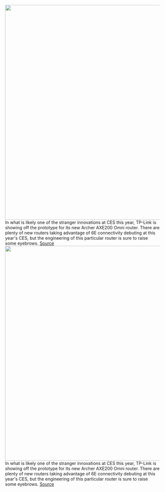 <img src='https://cdn.vox-cdn.com/thumbor/DBXbmItzLaAon08Q5Lt6rq5wkCo=/0x0:640x313/1200x800/filters:focal(246x175:348x277)/cdn.vox-cdn.com/uploads/chorus_image/image/70345443/Screenshot_2021_12_29_155732.0.png' width='700px' /><br/>
In what is likely one of the stranger innovations at CES this year, TP-Link is showing off the prototype for its new Archer AXE200 Omni router. There are plenty of new routers taking advantage of 6E connectivity debuting at this year's CES, but the engineering of this particular router is sure to raise some eyebrows.
<a href='https://www.theverge.com/2022/1/4/22858926/tp-link-archer-axe200-omni-wifi-6e-ces-2022'> Source <a/><img src='https://cdn.vox-cdn.com/thumbor/DBXbmItzLaAon08Q5Lt6rq5wkCo=/0x0:640x313/1200x800/filters:focal(246x175:348x277)/cdn.vox-cdn.com/uploads/chorus_image/image/70345443/Screenshot_2021_12_29_155732.0.png' width='700px' /><br/>
In what is likely one of the stranger innovations at CES this year, TP-Link is showing off the prototype for its new Archer AXE200 Omni router. There are plenty of new routers taking advantage of 6E connectivity debuting at this year's CES, but the engineering of this particular router is sure to raise some eyebrows.
<a href='https://www.theverge.com/2022/1/4/22858926/tp-link-archer-axe200-omni-wifi-6e-ces-2022'> Source <a/>